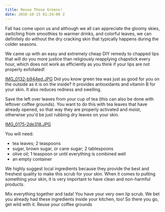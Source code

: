 ```yaml
---
title: Reuse Those Greens!
date: 2016-10-15 01:24:00 Z
---
```


Fall has come upon us and although we all can appreciate the gloomy skies, switching from smoothies to warmer drinks, and colorful leaves, we can definitely do without the dry cracking skin that typically happens during the colder seasons.

We came up with an easy and extremely cheap DIY remedy to chapped lips that will do you more justice than religiously reapplying chapstick every hour, which does not work as efficiently as you think if your lips are not properly exfoliated!

[IMG_0132-b944ed.JPG](/uploads/IMG_0132-b944ed.JPG)
Did you know green tea was just as good for you on the outside as it is on the inside? It provides antioxidants and vitamin B for your skin. It also reduces redness and swelling. 

Save the left over leaves from your cup of tea (this can also be done with leftover coffee grounds). You want to do this with tea leaves that have already opened, so that way they are properly activated and moist, otherwise you'd be just rubbing dry leaves on your skin. 

[IMG_0175-2de318.JPG](/uploads/IMG_0175-2de318.JPG)

You will need:
- tea leaves; 2 teaspoons
- sugar, brown sugar, or cane sugar; 2 tablespoons
- olive oil; 1 teaspoon or until everything is combined well
- an empty container

We highly suggest local ingredients because they provide the best and freshest quality to make this scrub for your skin. When it comes to putting something your skin, it is very important to have clean and non-harmful products.


Mix everything together and tada! You have your very own lip scrub. We bet you already had these ingredients inside your kitchen, too! So there you go, get wild with it. Reuse your coffee grounds



